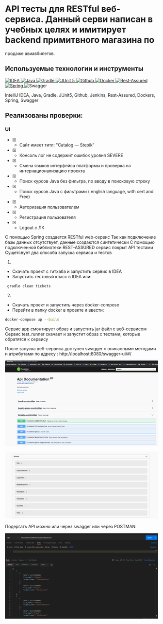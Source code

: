 # API тесты для RESTful веб-сервиса. Данный серви написан в учебных целях и имитирует backend примитвного магазина по
продаже авиавбилетов.

## Используемые технологии и инструменты

<a href="https://www.jetbrains.com/idea/">
    <img src="https://starchenkov.pro/qa-guru/img/skills/Intelij_IDEA.svg" width="40" height="40"  alt="IDEA"/>
</a>
<a href="https://www.jetbrains.com/idea/">
    <img src="https://starchenkov.pro/qa-guru/img/skills/Java.svg" width="40" height="40"  alt="Java"/>
</a>
<a href="https://www.jetbrains.com/idea/">
    <img src="https://starchenkov.pro/qa-guru/img/skills/Gradle.svg" width="40" height="40"  alt="Gradle"/>
</a>
<a href="https://www.jetbrains.com/idea/">
    <img src="https://starchenkov.pro/qa-guru/img/skills/JUnit5.svg" width="40" height="40"  alt="JUnit 5"/>
</a>
<a href="https://www.jetbrains.com/idea/">
    <img src="https://starchenkov.pro/qa-guru/img/skills/Github.svg" width="40" height="40"  alt="Github"/>
</a>
<a href="https://www.jetbrains.com/idea/">
    <img src="https://starchenkov.pro/qa-guru/img/skills/Docker.svg" width="40" height="40"  alt="Docker"/>
</a>
<a href="https://www.jetbrains.com/idea/">
    <img src="https://starchenkov.pro/qa-guru/img/skills/Rest-Assured.svg" width="40" height="40"  alt="Rest-Assured"/>
</a>
<a href="https://www.jetbrains.com/idea/">
    <img src="https://www.vectorlogo.zone/logos/springio/springio-icon.svg" width="40" height="40"  alt="Spring"/>
</a>

<img id="image" data-size="512" class="img-responsive" src="https://cdn.icon-icons.com/icons2/2107/PNG/512/file_type_swagger_icon_130134.png" width="40" height="40"  alt="Swagger"/>

IntelliJ IDEA, Java, Gradle, JUnit5, Github, Jenkins, Rest-Assured, Dockers, Spring, Swagger

## Реализованы проверки:
### UI
- [X] - Сайт имеет титл: "Catalog — Stepik"
- [X] - Консоль лог не содержит ошибок уровня SEVERE
- [X] - Смена языков интерфейса платформы и проверка на интернационализацию проекта
- [X] - Поиск курсов Java без фильтра, по вводу в поисковую строку
- [X] - Поиск курсов Java с фильтрами ( english language, with cert and Free)
- [X] - Авторизация пользователем
- [X] - Регистрация пользователя
- [X] - Logout с ЛК




C помощью Spring создается RESTful web-сервис
Так как подключение базы данных отсутствует, данные создаются синтетически
С помощью подключенной библиотеки REST-ASSURED сервис покрыт API тестами
Сущетсвует два способа запуска сервиса и тестов

1. 
 - Скачать проект с гитхаба и запустить сервис в IDEA
 - Запустить тестовый класс в IDEA или:
```bash
 gradle clean tickets
``` 



2. 
 - Скачать проект и запустить через docker-compose
 - Перейти в папку docker в проекте и ввести:
```bash
docker-compose up --build
``` 


Сервис app смонтирует образ и запустить jar файл с веб-сервисом
Сервис test_runner скачает и запустит образ с тестами, которые обратятся к сервису

После запуска веб-сервиса доступен swagger с описанными методами и атрибутами по адресу :
                  http://localhost:8080/swagger-ui/#/

![Swagger1](src/main/resources/pictures/swagger1.png)


![Swagger2](src/main/resources/pictures/swagger2.png)

Подергать API можно или через swagger или через POSTMAN

![Postman](src/main/resources/pictures/Postman.png)